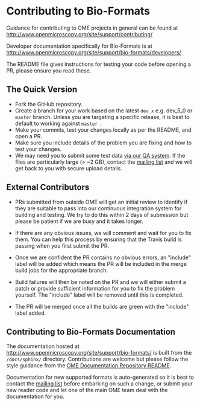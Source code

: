 # Contributing to Bio-Formats

Guidance for contributing to OME projects in general can be found at
http://www.openmicroscopy.org/site/support/contributing/

Developer documentation specifically for Bio-Formats is at
http://www.openmicroscopy.org/site/support/bio-formats/developers/

The README file gives instructions for testing your code before opening a PR,
please ensure you read these.

## The Quick Version

* Fork the GitHub repository.
* Create a branch for your work based on the latest `dev_x` e.g. dev_5_0 or
  `master` branch. Unless you are targeting a specific release, it is
  best to default to working against `master `.
* Make your commits, test your changes locally as per the README, and open a
  PR.
* Make sure you include details of the problem you are fixing and how to test
  your changes.
* We may need you to submit some test data
  [via our QA system](http://qa.openmicroscopy.org.uk/qa/upload/). If the
  files are particularly large (> ~2 GB), contact the
  [mailing list](http://www.openmicroscopy.org/site/community/mailing-lists)
  and we will get back to you with secure upload details.

## External Contributors

* PRs submitted from outside OME will get an initial review to identify if
  they are suitable to pass into our continuous integration system for
  building and testing. We try to do this within 2 days of submission but
  please be patient if we are busy and it takes longer.

* If there are any obvious issues, we will comment and wait for you to fix
  them. You can help this process by ensuring that the Travis build is passing
  when you first submit the PR.

* Once we are confident the PR contains no obvious errors, an "include" label
  will be added which means the PR will be included in the merge build jobs
  for the appropriate branch.

* Build failures will then be noted on the PR and we will either submit a
  patch or provide sufficient information for you to fix the problem yourself.
  The "include" label will be removed until this is completed.

* The PR will be merged once all the builds are green with the "include" label
  added.

## Contributing to Bio-Formats Documentation

The documentation hosted at
http://www.openmicroscopy.org/site/support/bio-formats/ is built from the
`/docs/sphinx/` directory. Contributions are welcome but please follow the
style guidance from the
[OME Documentation Repository README](https://github.com/openmicroscopy/ome-documentation/blob/develop/README.rst#conventions-used).

Documentation for new supported formats is auto-generated so it is best to
contact the [mailing list](http://www.openmicroscopy.org/site/community/mailing-lists)
before embarking on such a change, or submit your new reader code and let one
of the main OME team deal with the documentation for you.

